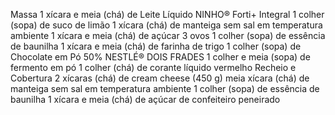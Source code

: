 Massa
1 xícara e meia (chá) de Leite Líquido NINHO® Forti+ Integral
1 colher (sopa) de suco de limão
1 xícara (chá) de manteiga sem sal em temperatura ambiente
1 xícara e meia (chá) de açúcar
3 ovos
1 colher (sopa) de essência de baunilha
1 xícara e meia (chá) de farinha de trigo
1 colher (sopa) de Chocolate em Pó 50% NESTLÉ® DOIS FRADES
1 colher e meia (sopa) de fermento em pó
1 colher (chá) de corante líquido vermelho
Recheio e Cobertura
2 xícaras (chá) de cream cheese (450 g)
meia xícara (chá) de manteiga sem sal em temperatura ambiente
1 colher (sopa) de essência de baunilha
1 xícara e meia (chá) de açúcar de confeiteiro peneirado